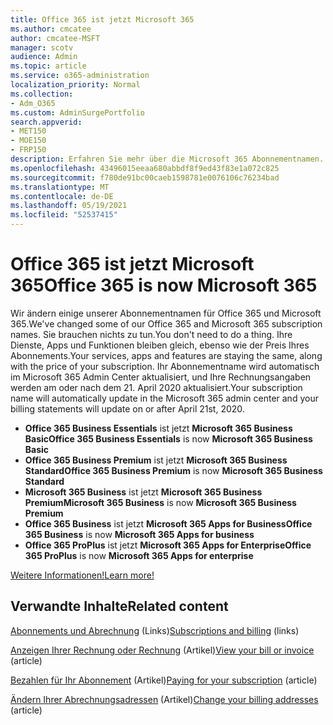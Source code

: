 ```yaml
---
title: Office 365 ist jetzt Microsoft 365
ms.author: cmcatee
author: cmcatee-MSFT
manager: scotv
audience: Admin
ms.topic: article
ms.service: o365-administration
localization_priority: Normal
ms.collection:
- Adm_O365
ms.custom: AdminSurgePortfolio
search.appverid:
- MET150
- MOE150
- FRP150
description: Erfahren Sie mehr über die Microsoft 365 Abonnementnamen.
ms.openlocfilehash: 43496015eeaa680abbdf8f9ed43f83e1a072c825
ms.sourcegitcommit: f780de91bc00caeb1598781e0076106c76234bad
ms.translationtype: MT
ms.contentlocale: de-DE
ms.lasthandoff: 05/19/2021
ms.locfileid: "52537415"
---
```

# <a name="office-365-is-now-microsoft-365"></a><span data-ttu-id="65cd7-103">Office 365 ist jetzt Microsoft 365</span><span class="sxs-lookup"><span data-stu-id="65cd7-103">Office 365 is now Microsoft 365</span></span>

<span data-ttu-id="65cd7-104">Wir ändern einige unserer Abonnementnamen für Office 365 und Microsoft 365.</span><span class="sxs-lookup"><span data-stu-id="65cd7-104">We've changed some of our Office 365 and Microsoft 365 subscription names.</span></span> <span data-ttu-id="65cd7-105">Sie brauchen nichts zu tun.</span><span class="sxs-lookup"><span data-stu-id="65cd7-105">You don't need to do a thing.</span></span> <span data-ttu-id="65cd7-106">Ihre Dienste, Apps und Funktionen bleiben gleich, ebenso wie der Preis Ihres Abonnements.</span><span class="sxs-lookup"><span data-stu-id="65cd7-106">Your services, apps and features are staying the same, along with the price of your subscription.</span></span> <span data-ttu-id="65cd7-107">Ihr Abonnementname wird automatisch im Microsoft 365 Admin Center aktualisiert, und Ihre Rechnungsangaben werden am oder nach dem 21. April 2020 aktualisiert.</span><span class="sxs-lookup"><span data-stu-id="65cd7-107">Your subscription name will automatically update in the Microsoft 365 admin center and your billing statements will update on or after April 21st, 2020.</span></span>

- <span data-ttu-id="65cd7-108">**Office 365 Business Essentials** ist jetzt **Microsoft 365 Business Basic**</span><span class="sxs-lookup"><span data-stu-id="65cd7-108">**Office 365 Business Essentials** is now **Microsoft 365 Business Basic**</span></span>
- <span data-ttu-id="65cd7-109">**Office 365 Business Premium** ist jetzt **Microsoft 365 Business Standard**</span><span class="sxs-lookup"><span data-stu-id="65cd7-109">**Office 365 Business Premium** is now **Microsoft 365 Business Standard**</span></span>
- <span data-ttu-id="65cd7-110">**Microsoft 365 Business** ist jetzt **Microsoft 365 Business Premium**</span><span class="sxs-lookup"><span data-stu-id="65cd7-110">**Microsoft 365 Business** is now **Microsoft 365 Business Premium**</span></span>
- <span data-ttu-id="65cd7-111">**Office 365 Business** ist jetzt **Microsoft 365 Apps for Business**</span><span class="sxs-lookup"><span data-stu-id="65cd7-111">**Office 365 Business** is now **Microsoft 365 Apps for business**</span></span>
- <span data-ttu-id="65cd7-112">**Office 365 ProPlus** ist jetzt **Microsoft 365 Apps for Enterprise**</span><span class="sxs-lookup"><span data-stu-id="65cd7-112">**Office 365 ProPlus** is now **Microsoft 365 Apps for enterprise**</span></span>

[<span data-ttu-id="65cd7-113">Weitere Informationen!</span><span class="sxs-lookup"><span data-stu-id="65cd7-113">Learn more!</span></span>](https://go.microsoft.com/fwlink/?linkid=2120533)

## <a name="related-content"></a><span data-ttu-id="65cd7-114">Verwandte Inhalte</span><span class="sxs-lookup"><span data-stu-id="65cd7-114">Related content</span></span>

<span data-ttu-id="65cd7-115">[Abonnements und Abrechnung](../commerce/index.yml) (Links)</span><span class="sxs-lookup"><span data-stu-id="65cd7-115">[Subscriptions and billing](../commerce/index.yml) (links)</span></span>

<span data-ttu-id="65cd7-116">[Anzeigen Ihrer Rechnung oder Rechnung](../commerce/billing-and-payments/view-your-bill-or-invoice.md) (Artikel)</span><span class="sxs-lookup"><span data-stu-id="65cd7-116">[View your bill or invoice](../commerce/billing-and-payments/view-your-bill-or-invoice.md) (article)</span></span>

<span data-ttu-id="65cd7-117">[Bezahlen für Ihr Abonnement](../commerce/billing-and-payments/pay-for-your-subscription.md) (Artikel)</span><span class="sxs-lookup"><span data-stu-id="65cd7-117">[Paying for your subscription](../commerce/billing-and-payments/pay-for-your-subscription.md) (article)</span></span>

<span data-ttu-id="65cd7-118">[Ändern Ihrer Abrechnungsadressen](../commerce/billing-and-payments/change-your-billing-addresses.md) (Artikel)</span><span class="sxs-lookup"><span data-stu-id="65cd7-118">[Change your billing addresses](../commerce/billing-and-payments/change-your-billing-addresses.md) (article)</span></span>
